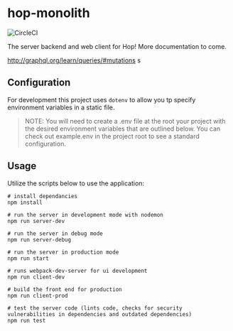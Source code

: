 # hop-monolith

![CircleCI](https://circleci.com/gh/hoptime/hop-monolith.svg?style=svg&circle-token=0621e66291817711447031ede3acd2c1266c4d47)

The server backend and web client for Hop! More documentation to come.

http://graphql.org/learn/queries/#mutations
s
## Configuration

For development this project uses `dotenv` to allow you tp specify environment variables in a static file.

> NOTE: You will need to create a .env file at the root your project with the desired environment variables that are outlined below. You can check out example.env in the project root to see a standard configuration.

## Usage

Utilize the scripts below to use the application:

```
# install dependancies
npm install

# run the server in development mode with nodemon
npm run server-dev

# run the server in debug mode
npm run server-debug

# run the server in production mode
npm run start

# runs webpack-dev-server for ui development
npm run client-dev

# build the front end for production
npm run client-prod

# test the server code (lints code, checks for security vulnerabilities in dependencies and outdated dependencies)
npm run test
```
